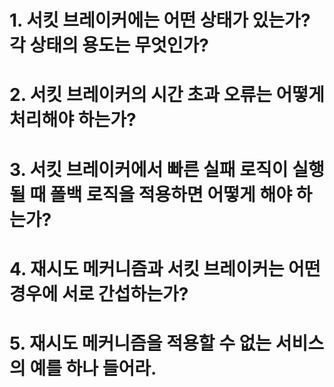 # 1. 서킷 브레이커에는 어떤 상태가 있는가? 각 상태의 용도는 무엇인가?
# 2. 서킷 브레이커의 시간 초과 오류는 어떻게 처리해야 하는가?
# 3. 서킷 브레이커에서 빠른 실패 로직이 실행될 때 폴백 로직을 적용하면 어떻게 해야 하는가?
# 4. 재시도 메커니즘과 서킷 브레이커는 어떤 경우에 서로 간섭하는가?
# 5. 재시도 메커니즘을 적용할 수 없는 서비스의 예를 하나 들어라.